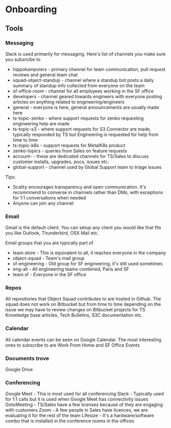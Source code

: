 # Onboarding

## Tools

### Messaging

Slack is used primarily for messaging. Here's list of channels you make sure you subsrcibe to
* hippokampoiers - primary channel for team communication, pull request reviews and general team chat
* squad-object-standup - channel where a standup bot posts a daily summary of standup info collected from everyone on the team
* sf-office-room - channel for all employees working in the SF office
* developers - channel geared towards engineers with everyone posting articles on anything related to engineering/engineers
* general - everyone is here, general announcements are usually made here
* ts-topic-zenko - where support requests for zenko requesting engineering help are made
* ts-topic-s3 - where support requests for S3 Connector are made, typically responded by TS but Engineering is requested for help
    from time to time
* ts-topic-k8s - support requests for MetalK8s product
* zenko-topics - queries from Sales on feature requests
* account-<customer> - these are dedicated channels for TS/Sales to discuss customer installs, upgrades, pocs, issues etc.
* global-support - channel used by Global Support team to triage issues

Tips:
* Scality encourages transparency and open communication. It's recommnend to converse in channels rather than DMs, with exceptions for 1:1 conversations when needed
* Anyone can join any channel

### Email

Gmail is the default client. You can setup any client you would like that fits you like Outlook, Thunderbird, OSX Mail etc.

Email groups that you are typically part of
* team.store - This is equivalent to all, it reaches everyone in the company
* object-squad - Team's mail group
* sf-engineering - Old group for SF engineering, it's still used sometimes
* eng-all - All engineering teams combined, Paris and SF
* team.sf - Everyone in the SF office

### Repos

All repositories that Object Squad contributes to are hosted in Github. The squad does not work on Bitbucket but from time to time
depending on the issue we may have to review changes on Bitbucket projects for TS Knowledge base articles, Tech Bulletins, S3C documentation etc.

### Calendar

All calendar events can be seen on Google Calendar. The most interesting ones to subscribe to are
Work From Home and SF Office Events

### Documents trove

Google Drive

### Conferencing

Google Meet - This is most used for all conferencing
Slack - Typically used for 1:1 calls but it is used when Google Meet has connectivity issues
GotoMeeting - TS/Sales have a few licenses because of they are engaging with customers
Zoom - A few people in Sales have licences, we are evaluating it for the rest of the team
Lifesize - It's a hardware/software combo that is installed in the conference rooms in the offices
